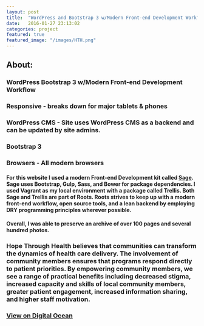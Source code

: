 ```yaml
---
layout: post
title:  "WordPress and Bootstrap 3 w/Modern Front-end Development Workflow"
date:   2016-01-27 23:13:02
categories: project
featured: true
featured_image: "/images/HTH.png"
---
```



## About: 

### WordPress Bootstrap 3 w/Modern Front-end Development Workflow

### Responsive - breaks down for major tablets & phones

### WordPress CMS - Site uses WordPress CMS as a backend and can be updated by site admins.

### Bootstrap 3

### Browsers - All modern browsers

#### For this website I used a modern Front-end Development kit called [Sage](https://roots.io/sage/).  Sage uses Bootstrap, Gulp, Sass, and Bower for package dependencies.  I used Vagrant as my local environment with a package called Trellis.  Both Sage and Trellis are part of Roots. Roots strives to keep up with a modern front-end workflow, open source tools, and a lean backend by employing DRY programming principles wherever possible.

#### Overall, I was able to preserve an archive of over 100 pages and several hundred photos. 

### Hope Through Health believes that communities can transform the dynamics of health care delivery. The involvement of community members ensures that programs respond directly to patient priorities. By empowering community members, we see a range of practical benefits including decreased stigma, increased capacity and skills of local community members, greater patient engagement, increased information sharing, and higher staff motivation.

### [View on Digital Ocean](http://104.236.109.115//)



